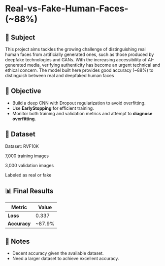 # Real-vs-Fake-Human-Faces-(~88%)

## 📌 Subject ##
This project aims tackles the growing challenge of distinguishing real human faces from artificially generated ones, such as those produced by deepfake technologies and GANs. With the increasing accessibility of AI-generated media, verifying authenticity has become an urgent technical and ethical concern.
The model built here provides good accuracy (~88%) to distinguish between real and deepfaked human faces

## 📌 Objective ##
- Build a deep CNN with Dropout regularization to avoid overfitting.
- Use **EarlyStopping** for efficient training.
- Monitor both training and validation metrics and attempt to **diagnose overfitting**.

## 📂 Dataset
Dataset: RVF10K

7,000 training images

3,000 validation images

Labeled as real or fake

## 📊 Final Results

| Metric       | Value       |
|--------------|-------------|
| **Loss**     | 0.337       |
| **Accuracy** | ~87.9%      |

## 📎 Notes

- Decent accuracy given the available dataset.
- Need a larger dataset to achieve excellent accuracy.

